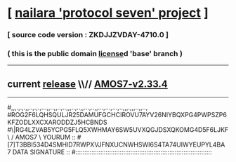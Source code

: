
# [ [nailara 'protocol seven' project](http://nailara.network/) ]

### [ source code version : ZKDJJZVDAY-4710.0 ]

### ( this is the public domain [license](../license)d 'base' branch )
---
## current [release](https://github.com/nailara-technologies/protocol-7/releases) \\\\// [AMOS7-v2.33.4](https://github.com/nailara-technologies/protocol-7/releases/tag/AMOS7-v2.33.4)
---

#,,,.,.,.,,..,.,.,...,,..,,..,..,,,..,..,,...,..,,...,...,...,..,,,.,,,..,,..,
#ROG2F6LQHSQULJR25DAMUFGCHCIROVU7AYV26NIYBQXPG4PWPSZP6KFZODLXXCXARODDZJ5HCBNDS
#\\\|RG4LZVAB5YCPG5FLQ5XWHMAY6SW5UVXQGJDSXQKOMG4D5F6LJKF \ / AMOS7 \ YOURUM ::
#\[7]T3BBI534D4SMHID7RWPXVJFNXUCNWHSWI6S4TA74UIWYEUPYL4BA 7  DATA SIGNATURE ::
#:::::::::::::::::::::::::::::::::::::::::::::::::::::::::::::::::::::::::::::
